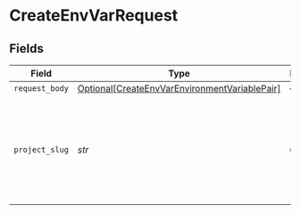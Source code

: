 # CreateEnvVarRequest


## Fields

| Field                                                                                                           | Type                                                                                                            | Required                                                                                                        | Description                                                                                                     |
| --------------------------------------------------------------------------------------------------------------- | --------------------------------------------------------------------------------------------------------------- | --------------------------------------------------------------------------------------------------------------- | --------------------------------------------------------------------------------------------------------------- |
| `request_body`                                                                                                  | [Optional[CreateEnvVarEnvironmentVariablePair]](../../models/operations/createenvvarenvironmentvariablepair.md) | :heavy_minus_sign:                                                                                              | N/A                                                                                                             |
| `project_slug`                                                                                                  | *str*                                                                                                           | :heavy_check_mark:                                                                                              | Project slug in the form `vcs-slug/org-name/repo-name`. The `/` characters may be URL-escaped.                  |